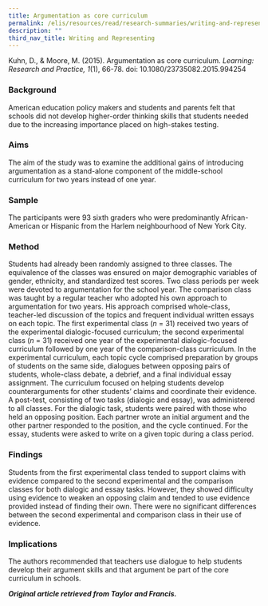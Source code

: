 ```yaml
---
title: Argumentation as core curriculum
permalink: /elis/resources/read/research-summaries/writing-and-representing/argumentation-as-core-curriculum/
description: ""
third_nav_title: Writing and Representing
---
```

Kuhn, D., & Moore, M. (2015). Argumentation as core curriculum. _Learning: Research and Practice, 1_(1), 66-78. doi: 10.1080/23735082.2015.994254

### Background

American education policy makers and students and parents felt that schools did not develop higher-order thinking skills that students needed due to the increasing importance placed on high-stakes testing.

### Aims

The aim of the study was to examine the additional gains of introducing argumentation as a stand-alone component of the middle-school curriculum for two years instead of one year.

### Sample

The participants were 93 sixth graders who were predominantly African-American or Hispanic from the Harlem neighbourhood of New York City.

### Method

Students had already been randomly assigned to three classes. The equivalence of the classes was ensured on major demographic variables of gender, ethnicity, and standardized test scores. Two class periods per week were devoted to argumentation for the school year. The comparison class was taught by a regular teacher who adopted his own approach to argumentation for two years. His approach comprised whole-class, teacher-led discussion of the topics and frequent individual written essays on each topic. The first experimental class (_n_ \= 31) received two years of the experimental dialogic-focused curriculum; the second experimental class (_n_ \= 31) received one year of the experimental dialogic-focused curriculum followed by one year of the comparison-class curriculum. In the experimental curriculum, each topic cycle comprised preparation by groups of students on the same side, dialogues between opposing pairs of students, whole-class debate, a debrief, and a final individual essay assignment. The curriculum focused on helping students develop counterarguments for other students’ claims and coordinate their evidence. A post-test, consisting of two tasks (dialogic and essay), was administered to all classes. For the dialogic task, students were paired with those who held an opposing position. Each partner wrote an initial argument and the other partner responded to the position, and the cycle continued. For the essay, students were asked to write on a given topic during a class period.

### Findings

Students from the first experimental class tended to support claims with evidence compared to the second experimental and the comparison classes for both dialogic and essay tasks. However, they showed difficulty using evidence to weaken an opposing claim and tended to use evidence provided instead of finding their own. There were no significant differences between the second experimental and comparison class in their use of evidence.

### Implications

The authors recommended that teachers use dialogue to help students develop their argument skills and that argument be part of the core curriculum in schools.

_**Original article retrieved from Taylor and Francis.**_  